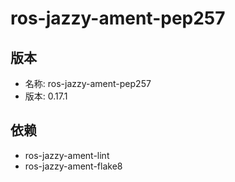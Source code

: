 # ros-jazzy-ament-pep257

## 版本

- 名称: ros-jazzy-ament-pep257
- 版本: 0.17.1

## 依赖

- ros-jazzy-ament-lint
- ros-jazzy-ament-flake8
